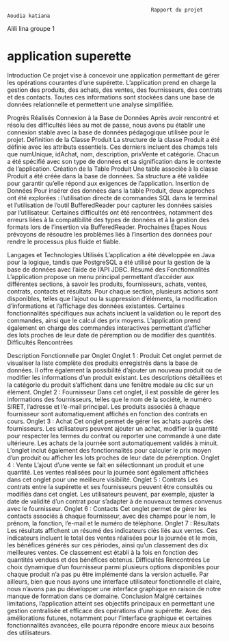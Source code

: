
                                                   Rapport du projet Aoudia katiana 
 Alili lina 
groupe 1 


# application superette
Introduction
Ce projet vise à concevoir une application permettant de gérer les opérations courantes d’une supérette. L’application prend en charge la gestion des produits, des achats, des ventes, des fournisseurs, des contrats et des contacts. Toutes ces informations sont stockées dans une base de données relationnelle et permettent une analyse simplifiée.

Progrès Réalisés
Connexion à la Base de Données
Après avoir rencontré et résolu des difficultés liées au mot de passe, nous avons pu établir une connexion stable avec la base de données pédagogique utilisée pour le projet.
Définition de la Classe Produit
La structure de la classe Produit a été définie avec les attributs essentiels. Ces derniers incluent des champs tels que numUnique, idAchat, nom, description, prixVente et catégorie. Chacun a été spécifié avec son type de données et sa signification dans le contexte de l’application.
Création de la Table Produit
Une table associée à la classe Produit a été créée dans la base de données. Sa structure a été validée pour garantir qu’elle répond aux exigences de l’application.
Insertion de Données
Pour insérer des données dans la table Produit, deux approches ont été explorées : l’utilisation directe de commandes SQL dans le terminal et l’utilisation de l’outil BufferedReader pour capturer les données saisies par l’utilisateur.
Certaines difficultés ont été rencontrées, notamment des erreurs liées à la compatibilité des types de données et à la gestion des formats lors de l’insertion via BufferedReader.
Prochaines Étapes
Nous prévoyons de résoudre les problèmes liés à l’insertion des données pour rendre le processus plus fluide et fiable.

Langages et Technologies Utilisés
L’application a été développée en Java pour la logique, tandis que PostgreSQL a été utilisé pour la gestion de la base de données avec l’aide de l’API JDBC.
Résumé des Fonctionnalités
L’application propose un menu principal permettant d’accéder aux différentes sections, à savoir les produits, fournisseurs, achats, ventes, contrats, contacts et résultats. Pour chaque section, plusieurs actions sont disponibles, telles que l’ajout ou la suppression d’éléments, la modification d’informations et l’affichage des données existantes.
Certaines fonctionnalités spécifiques aux achats incluent la validation ou le report des commandes, ainsi que le calcul des prix moyens. L’application prend également en charge des commandes interactives permettant d’afficher des lots proches de leur date de péremption ou de modifier des quantités.
Difficultés Rencontrées

Description Fonctionnelle par Onglet
Onglet 1 : Produit
Cet onglet permet de visualiser la liste complète des produits enregistrés dans la base de données. Il offre également la possibilité d’ajouter un nouveau produit ou de modifier les informations d’un produit existant. Les descriptions détaillées et la catégorie du produit s’affichent dans une fenêtre modale au clic sur un élément.
Onglet 2 : Fournisseur
Dans cet onglet, il est possible de gérer les informations des fournisseurs, telles que le nom de la société, le numéro SIRET, l’adresse et l’e-mail principal. Les produits associés à chaque fournisseur sont automatiquement affichés en fonction des contrats en cours.
Onglet 3 : Achat
Cet onglet permet de gérer les achats auprès des fournisseurs. Les utilisateurs peuvent ajouter un achat, modifier la quantité pour respecter les termes du contrat ou reporter une commande à une date ultérieure. Les achats de la journée sont automatiquement validés à minuit. L’onglet inclut également des fonctionnalités pour calculer le prix moyen d’un produit ou afficher les lots proches de leur date de péremption.
Onglet 4 : Vente
L’ajout d’une vente se fait en sélectionnant un produit et une quantité. Les ventes réalisées pour la journée sont également affichées dans cet onglet pour une meilleure visibilité.
Onglet 5 : Contrats
Les contrats entre la supérette et ses fournisseurs peuvent être consultés ou modifiés dans cet onglet. Les utilisateurs peuvent, par exemple, ajuster la date de validité d’un contrat pour s’adapter à de nouveaux termes convenus avec le fournisseur.
Onglet 6 : Contacts
Cet onglet permet de gérer les contacts associés à chaque fournisseur, avec des champs pour le nom, le prénom, la fonction, l’e-mail et le numéro de téléphone.
Onglet 7 : Résultats
Les résultats affichent un résumé des indicateurs clés liés aux ventes. Ces indicateurs incluent le total des ventes réalisées pour la journée et le mois, les bénéfices générés sur ces périodes, ainsi qu’un classement des dix meilleures ventes. Ce classement est établi à la fois en fonction des quantités vendues et des bénéfices obtenus.
Difficultés Rencontrées
Le choix dynamique d’un fournisseur parmi plusieurs options disponibles pour chaque produit n’a pas pu être implémenté dans la version actuelle. Par ailleurs, bien que nous ayons une interface utilisateur fonctionnelle et claire, nous n’avons pas pu développer une interface graphique en raison de notre manque de formation dans ce domaine.
Conclusion
Malgré certaines limitations, l’application atteint ses objectifs principaux en permettant une gestion centralisée et efficace des opérations d’une supérette. Avec des améliorations futures, notamment pour l’interface graphique et certaines fonctionnalités avancées, elle pourra répondre encore mieux aux besoins des utilisateurs.

